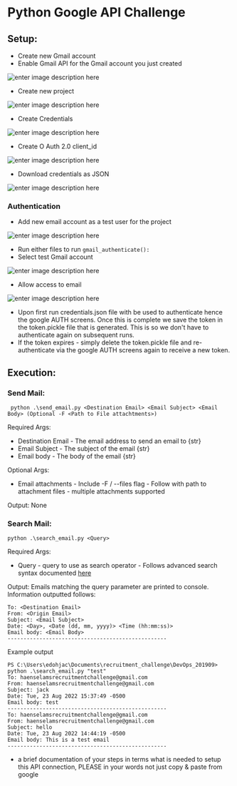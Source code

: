 # Python Google API Challenge

## Setup:

- Create new Gmail account
- Enable Gmail API for the Gmail account you just created

![enter image description here](https://github.com/j-dorty/recruitment_challenge/blob/master/DevOps_201909/assets/enable-gmail-api.png)

- Create new project

![enter image description here](https://github.com/j-dorty/recruitment_challenge/blob/master/DevOps_201909/assets/create_project.PNG)

- Create Credentials

![enter image description here](https://github.com/j-dorty/recruitment_challenge/blob/master/DevOps_201909/assets/create_credentials.PNG)

- Create O Auth 2.0 client_id

![enter image description here](https://github.com/j-dorty/recruitment_challenge/blob/master/DevOps_201909/assets/create_O_auth_client.PNG)

- Download credentials as JSON

![enter image description here](https://github.com/j-dorty/recruitment_challenge/blob/master/DevOps_201909/assets/download_credentials.PNG)

### Authentication

- Add new email account as a test user for the project

![enter image description here](https://github.com/j-dorty/recruitment_challenge/blob/master/DevOps_201909/assets/test_user.PNG)

- Run either files to run `gmail_authenticate():`
- Select test Gmail account

![enter image description here](https://github.com/j-dorty/recruitment_challenge/blob/master/DevOps_201909/assets/auth.PNG)

- Allow access to email

![enter image description here](https://github.com/j-dorty/recruitment_challenge/blob/master/DevOps_201909/assets/allow.PNG)

- Upon first run credentials.json file with be used to authenticate hence the google AUTH screens. Once this is complete we save the token in the token.pickle file that is generated. This is so we don't have to authenticate again on subsequent runs.
- If the token expires - simply delete the token.pickle file and re-authenticate via the google AUTH screens again to receive a new token.

## Execution:

### Send Mail:

     python .\send_email.py <Destination Email> <Email Subject> <Email Body> (Optional -F <Path to File attachtments>)

Required Args:

- Destination Email - The email address to send an email to {str}
- Email Subject - The subject of the email {str}
- Email body - The body of the email {str}

Optional Args:

- Email attachments - Include -F / --files flag - Follow with path to attachment files - multiple attachments supported

Output:
None

### Search Mail:

    python .\search_email.py <Query>

Required Args:

- Query - query to use as search operator - Follows advanced search syntax documented [here](https://support.google.com/mail/answer/7190)

Output:
Emails matching the query parameter are printed to console.
Information outputted follows:

    To: <Destination Email>
    From: <Origin Email>
    Subject: <Email Subject>
    Date: <Day>, <Date (dd, mm, yyyy)> <Time (hh:mm:ss)>
    Email body: <Email Body>
    --------------------------------------------------

Example output

    PS C:\Users\edohjac\Documents\recruitment_challenge\DevOps_201909> python .\search_email.py "test"
    To: haenselamsrecruitmentchallenge@gmail.com
    From: haenselamsrecruitmentchallenge@gmail.com
    Subject: jack
    Date: Tue, 23 Aug 2022 15:37:49 -0500
    Email body: test
    --------------------------------------------------
    To: haenselamsrecruitmentchallenge@gmail.com
    From: haenselamsrecruitmentchallenge@gmail.com
    Subject: hello
    Date: Tue, 23 Aug 2022 14:44:19 -0500
    Email body: This is a test email
    --------------------------------------------------

- a brief documentation of your steps in terms what is needed to setup this API connection, PLEASE in your words not just copy & paste from google
